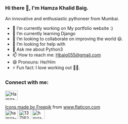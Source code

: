 ### Hi there 👋, I'm Hamza Khalid Baig.

An innovative and enthusiastic pythoneer from Mumbai.

- 🔭 I’m currently working on My portfolio website :)
- 🌱 I’m currently learning  Django
- 👯 I’m looking to collaborate on improving the world 😃.
- 🤔 I’m looking for help with 
- 💬 Ask me about Python3
- 📫 How to reach me: Hbaig055@gmail.com
- 😄 Pronouns: He/Him
- ⚡ Fun fact: I love working out 🏋️‍♂️.

<h3 align="left">Connect with me:</h3>
<p align="left">
<a href="https://twitter.com/HamzaKhalidBai1" target="blank"><img align="center" src="https://cdn.jsdelivr.net/npm/simple-icons@3.0.1/icons/twitter.svg" alt="HamzaKhalidBai1" height="30" width="40" /><div>Icons made by <a href="https://www.freepik.com" title="Freepik">Freepik</a> from <a href="https://www.flaticon.com/" title="Flaticon">www.flaticon.com</a></div></a>
<a href="https://linkedin.com/in/hamza-baig-81b3a7123/" target="blank"><img align="center" src="https://cdn.jsdelivr.net/npm/simple-icons@3.0.1/icons/linkedin.svg" alt="hamza-baig-81b3a7123" height="30" width="40" /></a>
<a href="https://stackoverflow.com/users/13716228/hamza-khalid-baig?tab=profile" target="blank"><img align="center" src="https://cdn.jsdelivr.net/npm/simple-icons@3.0.1/icons/stackoverflow.svg" alt="13716228" height="30" width="40" /></a>
<a href="https://www.instagram.com/hmza_kb/" target="blank"><img align="center" src="![image](https://user-images.githubusercontent.com/66059853/122179582-4a83a800-cea5-11eb-9b7d-7a28c43e1991.png)" alt="hmza_kb" height="30" width="40" /></a>
</p>



